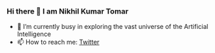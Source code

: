 ### Hi there 👋 I am Nikhil Kumar Tomar

- 🔭 I’m currently busy in exploring the vast universe of the Artificial Intelligence
- 📫 How to reach me: [Twitter](https://twitter.com/Nikhilroxtomar)

<!-- <p align="center">
<img src="https://github-readme-stats.vercel.app/api?username=nikhilroxtomar&show_icons=true&theme=radical">
</p> -->



